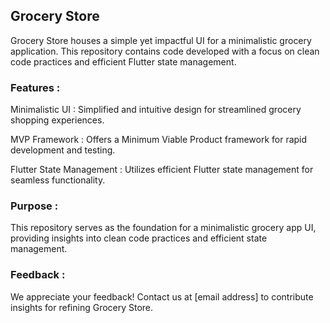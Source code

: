 ## Grocery Store

Grocery Store houses a simple yet impactful UI for a minimalistic grocery application. This repository contains code developed with a focus on clean code practices and efficient Flutter state management.

### Features :

Minimalistic UI : Simplified and intuitive design for streamlined grocery shopping experiences.

MVP Framework : Offers a Minimum Viable Product framework for rapid development and testing.

Flutter State Management : Utilizes efficient Flutter state management for seamless functionality.

### Purpose :
This repository serves as the foundation for a minimalistic grocery app UI, providing insights into clean code practices and efficient state management.

### Feedback :
We appreciate your feedback! Contact us at [email address] to contribute insights for refining Grocery Store.
